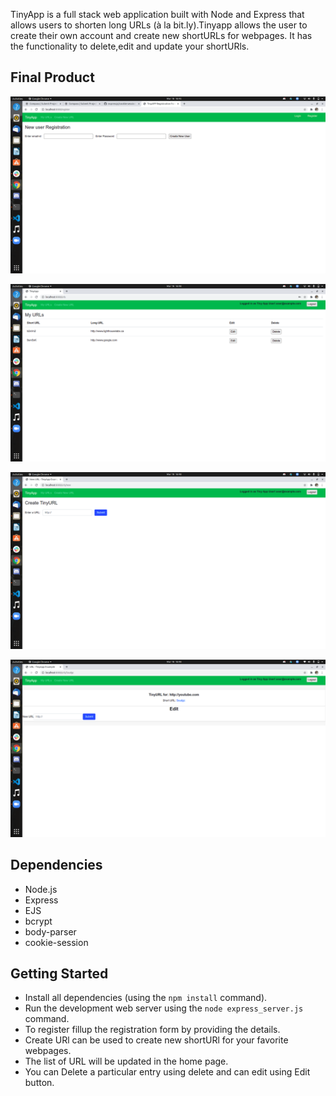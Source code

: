 TinyApp is a full stack web application built with Node and Express that allows users to shorten long URLs (à la bit.ly).Tinyapp allows the user to create their own account and create new shortURLs for webpages. It has the functionality to delete,edit and update your shortURls.

## Final Product

!["Login page"](https://github.com/DivyaJagadish/tinyapp/blob/master/documents/Login%20form.png?raw=true)

!["My URLs Page"](https://github.com/DivyaJagadish/tinyapp/blob/master/documents/Tinyapp-%20urls%20page.png?raw=true)

!["Create my Url Page"](https://github.com/DivyaJagadish/tinyapp/blob/master/documents/Tinyapp-CreateNew%20URL.png?raw=true)

!["shortUrl Creation"](https://github.com/DivyaJagadish/tinyapp/blob/master/documents/TInyapp-shorurlpage.png?raw=true)


## Dependencies

- Node.js
- Express
- EJS
- bcrypt
- body-parser
- cookie-session

## Getting Started

- Install all dependencies (using the `npm install` command).
- Run the development web server using the `node express_server.js` command.
- To register fillup the registration form by providing the details.
- Create URl can be used to create new shortURl for your favorite webpages.
- The list of URL will be updated in the home page.
- You can Delete a particular entry using delete and can edit using Edit button.

